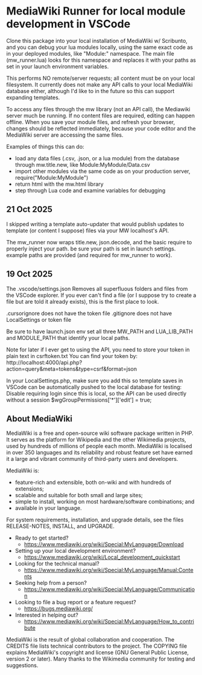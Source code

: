 # MediaWiki Runner for local module development in VSCode

Clone this package into your local installation of MediaWiki w/ Scribunto, and you can debug your lua modules locally, using the same exact code as in your deployed modules, like "Module:" namespace. The main file (mw_runner.lua) looks for this namespace and replaces it with your paths as set in your launch environment variables.

This performs NO remote/server requests; all content must be on your local filesystem. It currently does not make any API calls to your local MediaWiki database either, although I'd like to in the future so this can support expanding templates.

To access any files through the mw library (not an API call), the Mediawiki server much be running. If no content files are required, editing can happen offline. When you save your module files, and refresh your browser, changes should be reflected immediately, because your code editor and the MediaWiki server are accessing the same files.

Examples of things this can do:
* load any data files (.csv, .json, or a lua module) from the database through mw.title.new, like Module:MyModule/Data.csv
* import other modules via the same code as on your production server, require("Module:MyModule")
* return html with the mw.html library
* step through Lua code and examine variables for debugging


## 21 Oct 2025
I skipped writing a template auto-updater that would publish updates to template (or content I suppose) files via your MW localhost's API.

The mw_runner now wraps title.new, json.decode, and the basic require to properly inject your path. be sure your path is set in launch settings. example paths are provided (and required for mw_runner to work).


## 19 Oct 2025
The .vscode/settings.json Removes all superfluous folders and files from the VSCode explorer. If you ever can't find a file (or I suppose try to create a file but are told it already exists), this is the first place to look.

.cursorignore does not have the token file
.gitignore does not have LocalSettings or token file

Be sure to have launch.json env set all three MW_PATH and LUA_LIB_PATH and MODULE_PATH that identify your local paths.

Note for later if I ever get to using the API, you need to store your token in plain text in csrftoken.txt
You can find your token by: http://localhost:4000/api.php?action=query&meta=tokens&type=csrf&format=json

In your LocalSettings.php, make sure you add this so template saves in VSCode can be automatically pushed to the local database for testing:
Disable requiring login since this is local, so the API can be used directly without a session
$wgGroupPermissions['*']['edit'] = true;


## About MediaWiki

MediaWiki is a free and open-source wiki software package written in PHP. It
serves as the platform for Wikipedia and the other Wikimedia projects, used
by hundreds of millions of people each month. MediaWiki is localised in over
350 languages and its reliability and robust feature set have earned it a large
and vibrant community of third-party users and developers.

MediaWiki is:

* feature-rich and extensible, both on-wiki and with hundreds of extensions;
* scalable and suitable for both small and large sites;
* simple to install, working on most hardware/software combinations; and
* available in your language.

For system requirements, installation, and upgrade details, see the files
RELEASE-NOTES, INSTALL, and UPGRADE.

* Ready to get started?
  * https://www.mediawiki.org/wiki/Special:MyLanguage/Download
* Setting up your local development environment?
  * https://www.mediawiki.org/wiki/Local_development_quickstart
* Looking for the technical manual?
  * https://www.mediawiki.org/wiki/Special:MyLanguage/Manual:Contents
* Seeking help from a person?
  * https://www.mediawiki.org/wiki/Special:MyLanguage/Communication
* Looking to file a bug report or a feature request?
  * https://bugs.mediawiki.org/
* Interested in helping out?
  * https://www.mediawiki.org/wiki/Special:MyLanguage/How_to_contribute

MediaWiki is the result of global collaboration and cooperation. The CREDITS
file lists technical contributors to the project. The COPYING file explains
MediaWiki's copyright and license (GNU General Public License, version 2 or
later). Many thanks to the Wikimedia community for testing and suggestions.



